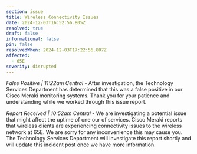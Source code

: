 ```yaml
---
section: issue
title: Wireless Connectivity Issues
date: 2024-12-03T16:52:56.805Z
resolved: true
draft: false
informational: false
pin: false
resolvedWhen: 2024-12-03T17:22:56.807Z
affected:
  - 65E
severity: disrupted
---
```

*False Positive | 11:22am Central* - After investigation, the Technology Services Department has determined that this was a false positive in our Cisco Meraki monitoring systems. Thank you for your patience and understanding while we worked through this issue report.

*Report Received | 10:52am Central* - We are investigating a potential issue that might affect the uptime of one our of services. Cisco Meraki reports that wireless clients are experiencing connectivity issues to the wireless network at 65E. We are sorry for any inconvenience this may cause you. The Technology Services Department will investigate this report shortly and will update this incident post once we have more information.